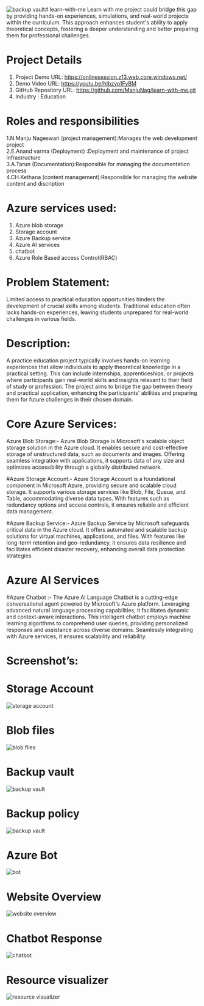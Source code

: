 ![backup vault](https://github.com/ManjuNag/learn-with-me/assets/97151621/7f7d7e3b-215a-4822-adaf-d3ee7a2556dc)# learn-with-me
Learn with me project could bridge this gap by providing hands-on experiences, simulations, and real-world projects within the curriculum. This approach enhances student's ability to apply theoretical concepts, fostering a deeper understanding and better preparing them for professional challenges.

# Project Details
1.	Project Demo URL: https://onlinesession.z13.web.core.windows.net/  <br>
2.	Demo Video URL: https://youtu.be/hIbzyo1FyBM<br>
3.	GitHub Repository URL: https://github.com/ManjuNag/learn-with-me.git <br>
4.	Industry :  Education 
	 
# Roles and responsibilities
1.N.Manju Nageswari (project management):Manages the web development project <br>
2.E.Anand varma (Deployment) :Deployment and maintenance of  project infrastructure <br>
3.A.Tarun (Documentation):Responsible for managing the documentation process <br>
4.CH.Kethana (content management):Responsible for managing the website content and discription
<br>

# Azure services used:
1.	Azure blob storage<br>
2.	Storage account<br>
3.	Azure Backup service<br>
4.	Azure AI services<br>
5.	chatbot<br>
6.  Azure Role Based access Control(RBAC)<br>


# Problem Statement:
Limited access to practical education opportunities hinders the development of crucial skills among students. Traditional education often lacks hands-on experiences, leaving students unprepared for real-world challenges in various fields.

# Description:
A practice education project typically involves hands-on learning experiences that allow individuals to apply theoretical knowledge in a practical setting. This can include internships, apprenticeships, or projects where participants gain real-world skills and insights relevant to their field of study or profession. The project aims to bridge the gap between theory and practical application, enhancing the participants' abilities and preparing them for future challenges in their chosen domain.

# Core Azure Services:
Azure Blob Storage:- Azure Blob Storage is Microsoft's scalable object storage solution in the Azure cloud. It enables secure and cost-effective storage of unstructured data, such as documents and images. Offering seamless integration with applications, it supports data of any size and optimizes accessibility through a globally distributed network.

#Azure Storage Account:- Azure Storage Account is a foundational component in Microsoft Azure, providing secure and scalable cloud storage. It supports various storage services like Blob, File, Queue, and Table, accommodating diverse data types. With features such as redundancy options and access controls, it ensures reliable and efficient data management.

#Azure Backup Service:- Azure Backup Service by Microsoft safeguards critical data in the Azure cloud. It offers automated and scalable backup solutions for virtual machines, applications, and files. With features like long-term retention and geo-redundancy, it ensures data resilience and facilitates efficient disaster recovery, enhancing overall data protection strategies.

# Azure AI Services
#Azure Chatbot :- The Azure AI Language Chatbot is a cutting-edge conversational agent powered by Microsoft's Azure platform. Leveraging advanced natural language processing capabilities, it facilitates dynamic and context-aware interactions. This intelligent chatbot employs machine learning algorithms to comprehend user queries, providing personalized responses and assistance across diverse domains. Seamlessly integrating with Azure services, it ensures scalability and reliability.
<h1>Screenshot’s:</h1>

# Storage Account
![storage account](https://github.com/ManjuNag/learn-with-me/assets/97151621/ad6d63ab-5a86-43bc-9473-8197d6e881be)

# Blob files
![blob files](https://github.com/ManjuNag/learn-with-me/assets/97151621/d070c511-53d6-4e5d-b045-859e500b18f0)

# Backup vault
![backup vault](https://github.com/ManjuNag/learn-with-me/assets/97151621/71728516-4526-403f-b7e5-1d668751d205)

# Backup policy
![backup vault](https://github.com/ManjuNag/learn-with-me/assets/97151621/a5891354-1431-4509-9534-617b9674a3c2)

# Azure Bot
![bot](https://github.com/ManjuNag/learn-with-me/assets/97151621/6fbc2a28-e342-4383-90c6-a597a7603348)

# Website Overview
![website overview](https://github.com/ManjuNag/learn-with-me/assets/97151621/655a03ab-8fea-4ee9-88b0-c46e7557564f)

# Chatbot Response
![chatbot](https://github.com/ManjuNag/learn-with-me/assets/97151621/5e0e61dc-b4f8-4499-b456-9403650e6bfe)

# Resource visualizer
![resource visualizer](https://github.com/ManjuNag/learn-with-me/assets/97151621/22f4a0c1-d4bc-4fbf-9ee3-0e42dce5876e)
